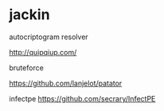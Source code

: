 # jackin

autocriptogram resolver

http://quipqiup.com/

bruteforce

https://github.com/lanjelot/patator

infectpe
https://github.com/secrary/InfectPE
